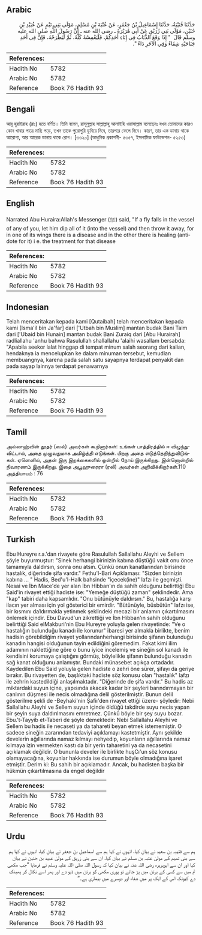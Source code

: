 ## Arabic


<div dir="rtl" lang="ar" style={{fontSize:'larger',backgroundColor:'#f8f9fa',padding:20}}>
حَدَّثَنَا قُتَيْبَةُ، حَدَّثَنَا إِسْمَاعِيلُ بْنُ جَعْفَرٍ، عَنْ عُتْبَةَ بْنِ مُسْلِمٍ، مَوْلَى بَنِي تَيْمٍ عَنْ عُبَيْدِ بْنِ حُنَيْنٍ، مَوْلَى بَنِي زُرَيْقٍ عَنْ أَبِي هُرَيْرَةَ ـ رضى الله عنه ـ أَنَّ رَسُولَ اللَّهِ صلى الله عليه وسلم قَالَ ‏ "‏ إِذَا وَقَعَ الذُّبَابُ فِي إِنَاءِ أَحَدِكُمْ، فَلْيَغْمِسْهُ كُلَّهُ، ثُمَّ لْيَطْرَحْهُ، فَإِنَّ فِي أَحَدِ جَنَاحَيْهِ شِفَاءً وَفِي الآخَرِ دَاءً ‏"‏‏.‏
</div>
<div style={{backgroundColor:'#f8f9fa',padding:20, marginBottom: 10}}><table> <thead> <tr> <th>References:</th> <th></th> </tr> </thead> <tbody><tr><td>Hadith No</td><td>5782</td></tr><tr><td>Arabic No</td><td>5782</td></tr><tr><td>Reference</td><td>Book 76 Hadith 93</td></tr></tbody></table></div>

## Bengali


<div dir="ltr" lang="bn" style={{fontSize:'larger',backgroundColor:'#f8f9fa',padding:20}}>
আবূ হুরাইরাহ (রাঃ) হতে বর্ণিত। তিনি বলেন, রাসূলুল্লাহ সাল্লাল্লাহু আলাইহি ওয়াসাল্লাম বলেছেনঃ যখন তোমাদের কারও কোন খাবার পাত্রে মাছি পড়ে, তখন তাকে পুরোপুরি ডুবিয়ে দিবে, তারপরে ফেলে দিবে। কারণ, তার এক ডানায় থাকে আরোগ্য, আর আরেক ডানায় থাকে রোগ। [৩৩২০] (আধুনিক প্রকাশনী- ৫৩৫৭, ইসলামিক ফাউন্ডেশন- ৫২৫৩)
</div>
<div style={{backgroundColor:'#f8f9fa',padding:20, marginBottom: 10}}><table> <thead> <tr> <th>References:</th> <th></th> </tr> </thead> <tbody><tr><td>Hadith No</td><td>5782</td></tr><tr><td>Arabic No</td><td>5782</td></tr><tr><td>Reference</td><td>Book 76 Hadith 93</td></tr></tbody></table></div>

## English


<div dir="ltr" lang="en" style={{fontSize:'larger',backgroundColor:'#f8f9fa',padding:20}}>
Narrated Abu Huraira:Allah's Messenger (ﷺ) said, "If a fly falls in the vessel of any of you, let him dip all of it (into the vessel) and then throw it away, for in one of its wings there is a disease and in the other there is healing (antidote for it) i e. the treatment for that disease
</div>
<div style={{backgroundColor:'#f8f9fa',padding:20, marginBottom: 10}}><table> <thead> <tr> <th>References:</th> <th></th> </tr> </thead> <tbody><tr><td>Hadith No</td><td>5782</td></tr><tr><td>Arabic No</td><td>5782</td></tr><tr><td>Reference</td><td>Book 76 Hadith 93</td></tr></tbody></table></div>

## Indonesian


<div dir="ltr" lang="id" style={{fontSize:'larger',backgroundColor:'#f8f9fa',padding:20}}>
Telah menceritakan kepada kami [Qutaibah] telah menceritakan kepada kami [Isma'il bin Ja'far] dari ['Utbah bin Muslim] mantan budak Bani Taim dari ['Ubaid bin Hunain] mantan budak Bani Zuraiq dari [Abu Hurairah] radliallahu 'anhu bahwa Rasulullah shallallahu 'alaihi wasallam bersabda: "Apabila seekor lalat hinggap di tempat minum salah seorang dari kalian, hendaknya ia mencelupkan ke dalam minuman tersebut, kemudian membuangnya, karena pada salah satu sayapnya terdapat penyakit dan pada sayap lainnya terdapat penawarnya
</div>
<div style={{backgroundColor:'#f8f9fa',padding:20, marginBottom: 10}}><table> <thead> <tr> <th>References:</th> <th></th> </tr> </thead> <tbody><tr><td>Hadith No</td><td>5782</td></tr><tr><td>Arabic No</td><td>5782</td></tr><tr><td>Reference</td><td>Book 76 Hadith 93</td></tr></tbody></table></div>

## Tamil


<div dir="ltr" lang="ta" style={{fontSize:'larger',backgroundColor:'#f8f9fa',padding:20}}>
அல்லாஹ்வின் தூதர் (ஸல்) அவர்கள் கூறினார்கள்: உங்கள் பாத்திரத்தில் ஈ விழுந்துவிட்டால், அதை முழுவதுமாக அமிழ்த்தி எடுங்கள். பிறகு அதை எடுத்தெறிந்துவிடுங்கள். ஏனெனில், அதன் இரு இறக்கைகளில் ஒன்றில் நோய் இருக்கிறது. இன்னொன்றில் நிவாரணம் இருக்கிறது. இதை அபூஹுரைரா (ரலி) அவர்கள் அறிவிக்கிறார்கள்.110 அத்தியாயம் : 76
</div>
<div style={{backgroundColor:'#f8f9fa',padding:20, marginBottom: 10}}><table> <thead> <tr> <th>References:</th> <th></th> </tr> </thead> <tbody><tr><td>Hadith No</td><td>5782</td></tr><tr><td>Arabic No</td><td>5782</td></tr><tr><td>Reference</td><td>Book 76 Hadith 93</td></tr></tbody></table></div>

## Turkish


<div dir="ltr" lang="tr" style={{fontSize:'larger',backgroundColor:'#f8f9fa',padding:20}}>
Ebu Hureyre r.a.'dan rivayete göre Rasulullah Sallallahu Aleyhi ve Sellem şöyle buyurmuştur: "Sinek herhangi birinizin kabına düştüğü vakit onu önce tamamıyla daldırsın, sonra onu atsın. Çünkü onun kanatlarından birisinde hastalık, diğerinde şifa vardır." Fethu'l-Bari Açıklaması: "Sizden birinizin kabına ... " Hadis, Bed'u'l-Halk bahsinde "içecek(ine)" lafzı ile geçmişti. Nesai ve İbn Mace'de yer alan İbn Hibban'ın da sahih olduğunu belirttiği Ebu Said'in rivayet ettiği hadiste ise: "Yemeğe düştüğü zaman" şeklindedir. Ama "kap" tabiri daha kapsamlıdır. "Onu bütünüyle daldırsın." Bu, hastalığa karşı ilacın yer alması için yol gösterici bir emirdir. "Bütünüyle, büsbütün" lafzı ise, bir kısmını da1dırmakla yetinmek şeklindeki mecazi bir anlamın çıkartılmasını önlemek içindir. Ebu Davud'un zikrettiği ve İbn Hibban'ın sahih olduğunu belirttiği Said elMakburi'nin Ebu Hureyre yoluyla gelen rivayetinde: "Ve o hastalığın bulunduğu kanadı ile korunur" ibaresi yer almakla birlikte, benim hadisin görebildiğim rivayet yollarındanherhangi birisinde şifanın bulunduğu kanadın hangisi olduğunun tayin edildiğini göremedim. Fakat kimi ilim adamının naklettiğine göre o bunu iyice incelemiş ve sineğin sol kanadı ile kendisini korumaya çalıştığını görmüş, böylelikle şifanın bulunduğu kanadın sağ kanat olduğunu anlamıştır. Bundaki münasebet açıkça ortadadır. Kaydedilen Ebu Said yoluyla gelen hadiste o zehri öne sürer, şifayı da geriye bırakır. Bu rivayetten de, başlıktaki hadiste söz konusu olan "hastalık" lafzı ile zehrin kastedildiği anlaşılmaktadır. "Diğerinde de şifa vardır." Bu hadis az miktardaki suyun içine, yapısında akacak kadar bir şeyleri barındırmayan bir canlının düşmesi ile necis olmadığına delil gösterilmiştir. Bunun delil gösterilme şekli de -Beyhaki'nin Şafiı'den rivayet ettiği üzere- şöyledir: Nebi Sallallahu Aleyhi ve Sellem suyun içinde öldüğü takdirde suyu necis yapan bir şeyin suya daldırılmasını emretmez. Çünkü böyle bir şey suyu bozar. Ebu.'t-Tayyib et-Taberi de şöyle demektedir: Nebi Sallallahu Aleyhi ve Sellem bu hadis ile necaseti ya da tahareti beyan etmek istememiştir. O sadece sineğin zararından tedaviyi açıklamayı kastetmiştir. Aynı şekilde develerin ağıllarında namaz kılmayı nehyedip, koyunların ağıllarında namaz kılmaya izin vermekten kastı da bir yerin taharetini ya da necasetini açıklamak değildir. O bununla develer ile birlikte huşCı'un söz konusu olamayacağına, koyunlar hakkında ise durumun böyle olmadığına işaret etmiştir. Derim ki: Bu sahih bir açıklamadır. Ancak, bu hadisten başka bir hükmün çıkartılmasına da engel değildir
</div>
<div style={{backgroundColor:'#f8f9fa',padding:20, marginBottom: 10}}><table> <thead> <tr> <th>References:</th> <th></th> </tr> </thead> <tbody><tr><td>Hadith No</td><td>5782</td></tr><tr><td>Arabic No</td><td>5782</td></tr><tr><td>Reference</td><td>Book 76 Hadith 93</td></tr></tbody></table></div>

## Urdu


<div dir="rtl" lang="ur" style={{fontSize:'larger',backgroundColor:'#f8f9fa',padding:20}}>
ہم سے قتیبہ بن سعید نے بیان کیا، انہوں نے کہا ہم سے اسماعیل بن جعفر نے بیان کیا، انہوں نے کہا ہم سے بنی تمیم کے مولیٰ عتبہ بن مسلم نے بیان کیا، ان سے بنی زریق کے مولیٰ عبید بن حنین نے بیان کیا اور ان سے ابوہریرہ رضی اللہ عنہ نے بیان کیا کہ رسول اللہ صلی اللہ علیہ وسلم نے فرمایا ”جب مکھی تم میں سے کسی کے برتن میں پڑ جائے تو پوری مکھی کو برتن میں ڈبو دے اور پھر اسے نکال کر پھینک دے کیونکہ اس کے ایک پر میں شفاء اور دوسرے میں بیماری ہے۔“
</div>
<div style={{backgroundColor:'#f8f9fa',padding:20, marginBottom: 10}}><table> <thead> <tr> <th>References:</th> <th></th> </tr> </thead> <tbody><tr><td>Hadith No</td><td>5782</td></tr><tr><td>Arabic No</td><td>5782</td></tr><tr><td>Reference</td><td>Book 76 Hadith 93</td></tr></tbody></table></div>